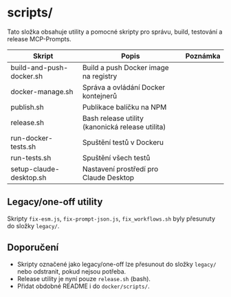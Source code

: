 # scripts/

Tato složka obsahuje utility a pomocné skripty pro správu, build, testování a release MCP-Prompts.

| Skript                   | Popis                                            | Poznámka |
| ------------------------ | ------------------------------------------------ | -------- |
| build-and-push-docker.sh | Build a push Docker image na registry            |          |
| docker-manage.sh         | Správa a ovládání Docker kontejnerů              |          |
| publish.sh               | Publikace balíčku na NPM                         |          |
| release.sh               | Bash release utility (kanonická release utilita) |          |
| run-docker-tests.sh      | Spuštění testů v Dockeru                         |          |
| run-tests.sh             | Spuštění všech testů                             |          |
| setup-claude-desktop.sh  | Nastavení prostředí pro Claude Desktop           |          |

## Legacy/one-off utility

Skripty `fix-esm.js`, `fix-prompt-json.js`, `fix_workflows.sh` byly přesunuty do složky `legacy/`.

## Doporučení

- Skripty označené jako legacy/one-off lze přesunout do složky `legacy/` nebo odstranit, pokud nejsou potřeba.
- Release utility je nyní pouze `release.sh` (bash).
- Přidat obdobné README i do `docker/scripts/`.
